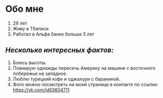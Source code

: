 # Обо мне

1. 29 лет
2. Живу в Тбилиси
3. Работал в Альфа банке больше 5 лет

## _Несколько интересных фактов:_

1. Боюсь высоты.
2. Планирую однажды пересечь Америку на машине с восточного побережье на западное.
3. Люблю турецкий кофе и оджахури с бараниной.
4. Фото можно посмотреть на моей странице в контакте по ссылке:
   <https://vk.com/id63604711>
